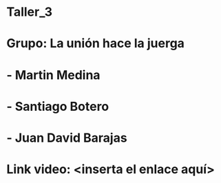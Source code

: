 # Taller_3
# Grupo: La unión hace la juerga
# - Martin Medina
# - Santiago Botero
# - Juan David Barajas
# Link video: <inserta el enlace aquí>
